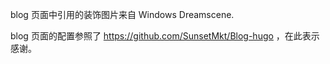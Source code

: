 blog 页面中引用的装饰图片来自 Windows Dreamscene.

blog 页面的配置参照了 https://github.com/SunsetMkt/Blog-hugo ，在此表示感谢。
